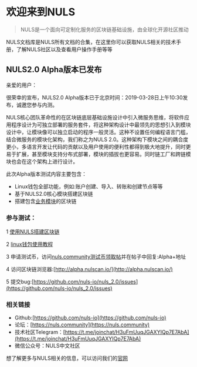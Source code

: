 # 欢迎来到NULS


> NULS是一个面向可定制化服务的区块链基础设施，由全球化开源社区推动

NULS文档库是NULS所有文档的合集，在这里你可以获取NULS相关的技术手册，了解NULS社区以及查看用户操作手册等等

## NULS2.0 Alpha版本已发布

亲爱的用户：

很荣幸的宣布，NULS2.0 Alpha版本已于北京时间：2019-03-28日上午10:30发布，诚邀您参与内测。

NULS核心团队革命性的在区块链底层基础设施设计中引入微服务思维，将软件应用程序设计为可独立部署的服务套件，将这种架构设计中最领先的思想引入到模块设计中，让模块像可以独立启动的程序一般灵活。这种不设置任何编程语言门槛，结合微服务的模块化架构，我们称之为NULS 2.0。这种架构下模块之间的耦合度更小，多语言开发让代码的贡献以及用户使用的便利性都得到极大地提升，同时更易于扩展，甚至模块支持分布式部署，模块的插拔也更容易。同时链工厂和跨链模块也会在这个架构上进行设计。

此次Alpha版本测试内容主要包含：
- Linux钱包全部功能，例如:账户创建、导入、转账和创建节点等等
- 基于NULS2.0核心模块搭建区块链
- 搭建包含[业务模块](/zh/NULSInfrastructure/howToUseNulsBuildChain.html#_1-业务模块说明)的区块链

### 参与测试：
1 [使用NULS搭建区块链](/zh/NULSInfrastructure/howToUseNulsBuildChain.html)

2 [linux钱包使用教程](https://www.binance.vision/zh/tutorials/binance-dex-creating-a-wallet)

3 申请测试币，访问[nuls.community测试币领取帖](https://nuls.community/d/131-get-the-testing-coins-of-the-testnet/141)并在帖子中回复:Alpha+地址

4 访问区块链浏览器:[http://alpha.nulscan.io/](http://alpha.nulscan.io/)

5 提交bug:[https://github.com/nuls-io/nuls_2.0/issues](https://github.com/nuls-io/nuls_2.0/issues)


### 相关链接

- Github:[https://github.com/nuls-io](https://github.com/nuls-io)
- 论坛：[https://nuls.community](https://nuls.community)
- 技术社区Telegram：[https://t.me/joinchat/H3uFmUuqJGAXYIQp7E7AbA](https://t.me/joinchat/H3uFmUuqJGAXYIQp7E7AbA)
- 微信公众号：NULS中文社区


想了解更多与NULS相关的信息，可以访问我们的[官网](https://nuls.io)


